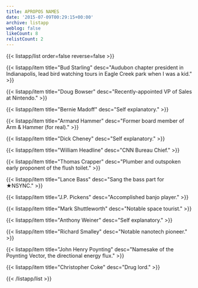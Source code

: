 ```yaml
---
title: APROPOS NAMES
date: '2015-07-09T00:29:15+00:00'
archive: listapp
weblog: false
likeCount: 8
relistCount: 2
---
```



{{< listapp/list order=false reverse=false >}}

   {{< listapp/item title="Bud Starling"
      desc="Audubon chapter president in Indianapolis, lead bird watching tours in Eagle Creek park when I was a kid." >}}

   {{< listapp/item title="Doug Bowser"
      desc="Recently-appointed VP of Sales at Nintendo." >}}

   {{< listapp/item title="Bernie Madoff"
      desc="Self explanatory." >}}

   {{< listapp/item title="Armand Hammer"
      desc="Former board member of Arm & Hammer (for real)." >}}

   {{< listapp/item title="Dick Cheney"
      desc="Self explanatory." >}}

   {{< listapp/item title="William Headline"
      desc="CNN Bureau Chief." >}}

   {{< listapp/item title="Thomas Crapper"
      desc="Plumber and outspoken early proponent of the flush toilet." >}}

   {{< listapp/item title="Lance Bass"
      desc="Sang the bass part for ★NSYNC." >}}

   {{< listapp/item title="J.P. Pickens"
      desc="Accomplished banjo player." >}}

   {{< listapp/item title="Mark Shuttleworth"
      desc="Notable space tourist." >}}

   {{< listapp/item title="Anthony Weiner"
      desc="Self explanatory." >}}

   {{< listapp/item title="Richard Smalley"
      desc="Notable nanotech pioneer." >}}

   {{< listapp/item title="John Henry Poynting"
      desc="Namesake of the Poynting Vector, the directional energy flux." >}}

   {{< listapp/item title="Christopher Coke"
      desc="Drug lord." >}}

{{< /listapp/list >}}
